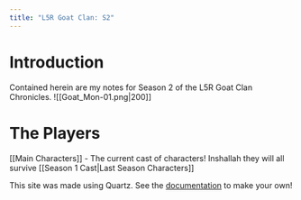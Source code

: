 ```yaml
---
title: "L5R Goat Clan: S2"
---
```

# Introduction
Contained herein are my notes for Season 2 of the L5R Goat Clan Chronicles.
![[Goat_Mon-01.png|200]]
# The Players
[[Main Characters]] - The current cast of characters! Inshallah they will all survive
[[Season 1 Cast|Last Season Characters]] 

This site was made using Quartz. 
See the [documentation](https://quartz.jzhao.xyz) to make your own!

